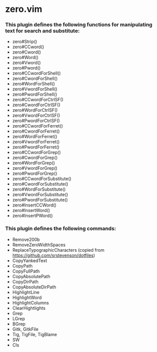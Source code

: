 # zero.vim

### This plugin defines the following functions for manipulating text for search and substitute:

* zero#Strip()
* zero#CCword()
* zero#Cword()
* zero#Word()
* zero#Vword()
* zero#Pword()
* zero#CCwordForShell()
* zero#CwordForShell()
* zero#WordForShell()
* zero#VwordForShell()
* zero#PwordForShell()
* zero#CCwordForCtrlSF()
* zero#CwordForCtrlSF()
* zero#WordForCtrlSF()
* zero#VwordForCtrlSF()
* zero#PwordForCtrlSF()
* zero#CCwordForFerret()
* zero#CwordForFerret()
* zero#WordForFerret()
* zero#VwordForFerret()
* zero#PwordForFerret()
* zero#CCwordForGrep()
* zero#CwordForGrep()
* zero#WordForGrep()
* zero#VwordForGrep()
* zero#PwordForGrep()
* zero#CCwordForSubstitute()
* zero#CwordForSubstitute()
* zero#WordForSubstitute()
* zero#VwordForSubstitute()
* zero#PwordForSubstitute()
* zero#InsertCCWord()
* zero#InsertWord()
* zero#InsertPWord()

### This plugin defines the following commands:

* Remove200b
* RemoveZeroWidthSpaces
* ReplaceTypographicCharacters (copied from https://github.com/srstevenson/dotfiles)
* CopyYankedText
* CopyPath
* CopyFullPath
* CopyAbsolutePath
* CopyDirPath
* CopyAbsoluteDirPath
* HighlightLine
* HighlightWord
* HighlightColumns
* ClearHightlights
* Grep
* LGrep
* BGrep
* Gitk, GitkFile
* Tig, TigFile, TigBlame
* SW
* Cls
